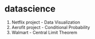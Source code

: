 # datascience
1. Netflix project - Data Visualization
2. Aerofit project - Conditional Probability
3. Walmart - Central Limit Theorem
